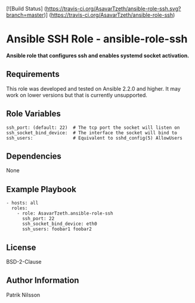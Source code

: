 [![Build Status]
(https://travis-ci.org/AsavarTzeth/ansible-role-ssh.svg?branch=master)]
(https://travis-ci.org/AsavarTzeth/ansible-role-ssh)

Ansible SSH Role - ansible-role-ssh
===================================

**Ansible role that configures ssh and enables systemd socket activation.**

Requirements
------------

This role was developed and tested on Ansible 2.2.0 and higher.
It may work on lower versions but that is currently unsupported.

Role Variables
--------------

    ssh_port: (default: 22)  # The tcp port the socket will listen on
    ssh_socket_bind_device:  # The interface the socket will bind to
    ssh_users:               # Equivalent to sshd_config(5) AllowUsers

Dependencies
------------

None

Example Playbook
----------------

    - hosts: all
      roles:
        - role: AsavarTzeth.ansible-role-ssh
          ssh_port: 22
          ssh_socket_bind_device: eth0
          ssh_users: foobar1 foobar2

License
-------

BSD-2-Clause

Author Information
------------------

Patrik Nilsson
